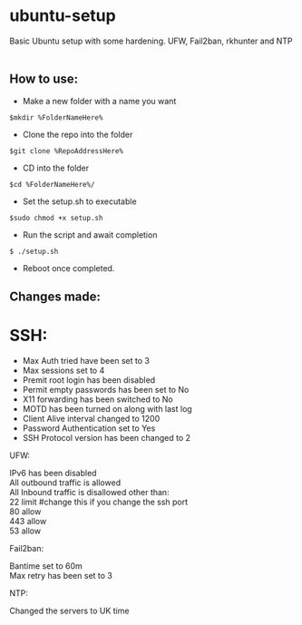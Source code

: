 # ubuntu-setup
Basic Ubuntu setup with some hardening. UFW, Fail2ban, rkhunter and NTP <br> <br>

## How to use:

 - Make a new folder with a name you want
```
$mkdir %FolderNameHere%
```
 - Clone the repo into the folder
```
$git clone %RepoAddressHere%
```
 - CD into the folder 
```
$cd %FolderNameHere%/
```
 - Set the setup.sh to executable
```
$sudo chmod +x setup.sh
```
 - Run the script and await completion
```
$ ./setup.sh
```
 - Reboot once completed.

## Changes made:

# SSH: 

- Max Auth tried have been set to 3
- Max sessions set to 4
- Premit root login has been disabled
- Permit empty passwords has been set to No
- X11 forwarding has been switched to No
- MOTD has been turned on along with last log
- Client Alive interval changed to 1200
- Password Authentication set to Yes
- SSH Protocol version has been changed to 2

UFW: <br>

IPv6 has been disabled <br>
All outbound traffic is allowed <br>
All Inbound traffic is disallowed other than: <br>
22 limit #change this if you change the ssh port <br>
80 allow <br>
443 allow <br>
53 allow <br>

Fail2ban: <br>

Bantime set to 60m <br>
Max retry has been set to 3 <br>

NTP: <br>

Changed the servers to UK time <br>

